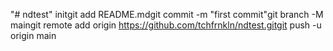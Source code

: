"# ndtest"  initgit add README.mdgit commit -m "first commit"git branch -M maingit remote add origin https://github.com/tchfrnkln/ndtest.gitgit push -u origin main

